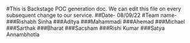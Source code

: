
#This is Backstage POC generation doc. We can edit this file on every subsequent change to our service.
##Date- 08/09/22
#Team name-
###Rishabh Sinha
###Aditya
###Mahammadi 
###Ahemad
###Michael
###Sarthak
###Bharat
###Sacsham
###Rishi Kumar
###Satya Annambhotla
